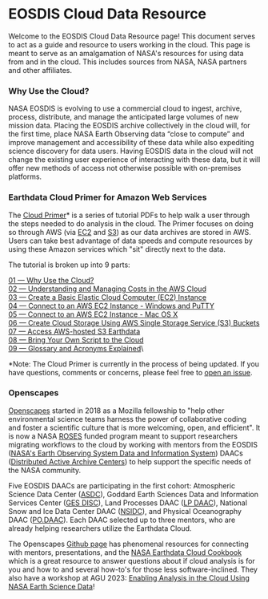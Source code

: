 # EOSDIS Cloud Data Resource

Welcome to the EOSDIS Cloud Data Resource page! This document serves to act as a guide and resource to users working in the cloud. 
This page is meant to serve as an amalgamation of NASA's resources for using data from and in the cloud. This includes sources from NASA, NASA partners and other affiliates. 

### Why Use the Cloud?
NASA EOSDIS is evolving to use a commercial cloud to ingest, archive, process, distribute, and manage the anticipated large volumes of new mission data. Placing the EOSDIS archive collectively in the cloud will, for the first time, place NASA Earth Observing data “close to compute” and improve management and accessibility of these data while also expediting science discovery for data users. Having EOSDIS data in the cloud will not change the existing user experience of interacting with these data, but it will offer new methods of access not otherwise possible with on-premises platforms.



### Earthdata Cloud Primer for Amazon Web Services
The [Cloud Primer](https://www.earthdata.nasa.gov/learn/webinars-and-tutorials/cloud-primer-amazon-web-services)* is a series of tutorial PDFs to help walk a user through the steps needed to do analysis in the cloud. The Primer focuses on doing so through AWS (via [EC2](https://aws.amazon.com/ec2/) and [S3](https://aws.amazon.com/s3/)) as our data archives are stored in AWS. Users can take best advantage of data speeds and compute resources by using these Amazon services which "sit" directly next to the data. 

The tutorial is broken up into 9 parts: 

[01 — Why Use the Cloud?](https://www.earthdata.nasa.gov/sites/default/files/imported/01_Why_Use_the_Cloud.pdf)\
[02 — Understanding and Managing Costs in the AWS Cloud](https://www.earthdata.nasa.gov/sites/default/files/imported/02_Understanding_and_Managing_Costs_in_the_AWS_Cloud.pdf)\
[03 — Create a Basic Elastic Cloud Computer (EC2) Instance](https://www.earthdata.nasa.gov/sites/default/files/imported/03_Create_a_Basic_Elastic_Cloud_Compute__EC2__Instance.pdf)\
[04 — Connect to an AWS EC2 Instance - Windows and PuTTY](https://www.earthdata.nasa.gov/sites/default/files/imported/04_Connect_to_an_AWS_EC2_Instance_-_Windows_and_PuTTY.pdf)\
[05 — Connect to an AWS EC2 Instance - Mac OS X](https://www.earthdata.nasa.gov/sites/default/files/imported/05_Connect_to_an_AWS_EC2_Instance_-_Mac_OS_X.pdf)\
[06 — Create Cloud Storage Using AWS Single Storage Service (S3) Buckets](https://www.earthdata.nasa.gov/sites/default/files/imported/06_Create_Cloud_Storage_Using_AWS_Single_Storage_Service__S3__Buckets.pdf)\
[07 — Access AWS-hosted S3 Earthdata](https://www.earthdata.nasa.gov/sites/default/files/imported/07_Access_AWS-hosted_S3_Earthdata.pdf)\
[08 — Bring Your Own Script to the Cloud](https://www.earthdata.nasa.gov/sites/default/files/imported/08_Bring_Your_Own_Script_to_the_Cloud.pdf)\
[09 — Glossary and Acronyms Explained](https://www.earthdata.nasa.gov/sites/default/files/imported/09_Glossary_and_Acronyms_Explained.pdf)\

*Note: The Cloud Primer is currently in the process of being updated. If you have questions, comments or concerns, please feel free to [open an issue](https://github.com/eosdis-nasa/cloud-data-resource/issues). 


### Openscapes
[Openscapes](https://openscapes.org/) started in 2018 as a Mozilla fellowship to "help other environmental science teams harness the power of collaborative coding and foster a scientific culture that is more welcoming, open, and efficient". It is now a NASA [ROSES](https://science.nasa.gov/researchers/sara/grant-solicitations) funded program meant to support researchers migrating workflows to the cloud by working with mentors from the EOSDIS ([NASA's Earth Observing System Data and Information System](https://www.earthdata.nasa.gov/eosdis)) DAACs ([Distributed Active Archive Centers](https://www.earthdata.nasa.gov/eosdis/daacs)) to help support the specific needs of the NASA community. 

Five EOSDIS DAACs are participating in the first cohort: Atmospheric Science Data Center ([ASDC](https://asdc.larc.nasa.gov/)), Goddard Earth Sciences Data and Information Services Center ([GES DISC](https://disc.gsfc.nasa.gov/)), Land Processes DAAC ([LP DAAC](https://lpdaac.usgs.gov/)), National Snow and Ice Data Center DAAC ([NSIDC](https://nsidc.org/home)), and Physical Oceanography DAAC ([PO.DAAC](https://podaac.jpl.nasa.gov/)). Each DAAC selected up to three mentors, who are already helping researchers utilize the Earthdata Cloud.

The Openscapes [Github page](https://nasa-openscapes.github.io/) has phenomenal resources for connecting with mentors, presentations, and the [NASA Earthdata Cloud Cookbook](https://nasa-openscapes.github.io/earthdata-cloud-cookbook/) which is a great resource to answer questions about if cloud analysis is for you and how to and several how-to's for those less software-inclined. They also have a workshop at AGU 2023: [Enabling Analysis in the Cloud Using NASA Earth Science Data](https://agu.confex.com/agu/fm23/meetingapp.cgi/Session/193427)!